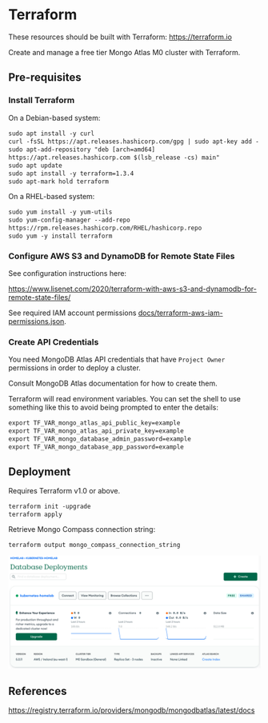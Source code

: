 # Terraform

These resources should be built with Terraform: https://terraform.io

Create and manage a free tier Mongo Atlas M0 cluster with Terraform.

## Pre-requisites

### Install Terraform

On a Debian-based system:

```
sudo apt install -y curl
curl -fsSL https://apt.releases.hashicorp.com/gpg | sudo apt-key add -
sudo apt-add-repository "deb [arch=amd64] https://apt.releases.hashicorp.com $(lsb_release -cs) main"
sudo apt update
sudo apt install -y terraform=1.3.4
sudo apt-mark hold terraform
```

On a RHEL-based system:

```
sudo yum install -y yum-utils
sudo yum-config-manager --add-repo https://rpm.releases.hashicorp.com/RHEL/hashicorp.repo
sudo yum -y install terraform
```

### Configure AWS S3 and DynamoDB for Remote State Files

See configuration instructions here:

https://www.lisenet.com/2020/terraform-with-aws-s3-and-dynamodb-for-remote-state-files/

See required IAM account permissions [docs/terraform-aws-iam-permissions.json](./docs/terraform-aws-iam-permissions.json).

### Create API Credentials

You need MongoDB Atlas API credentials that have `Project Owner` permissions in order to deploy a cluster.

Consult MongoDB Atlas documentation for how to create them.

Terraform will read environment variables. You can set the shell to use something like this to avoid being prompted to enter the details:

```
export TF_VAR_mongo_atlas_api_public_key=example
export TF_VAR_mongo_atlas_api_private_key=example
export TF_VAR_mongo_database_admin_password=example
export TF_VAR_mongo_database_app_password=example
```

## Deployment

Requires Terraform v1.0 or above.

```
terraform init -upgrade
terraform apply
```

Retrieve Mongo Compass connection string:

```
terraform output mongo_compass_connection_string
```

![MongoDB Atlas Cluster](./images/mongodb-atlas-homelab-cluster.png)

## References

https://registry.terraform.io/providers/mongodb/mongodbatlas/latest/docs
